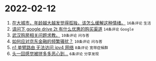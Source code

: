 # 2022-02-12

1. [在大城市，年龄越大越发觉得孤独，该怎么缓解这种情绪。](https://www.v2ex.com/t/833351) `16条评论` `生活`
1. [请问下 google drive 2t 有什么优惠的购买渠道](https://www.v2ex.com/t/833348) `14条评论` `Google`
1. [武汉购房相关问题求教。](https://www.v2ex.com/t/833345) `10条评论` `问与答`
1. [如何应对京东金融的频繁骚扰？](https://www.v2ex.com/t/833343) `10条评论` `问与答`
1. [n1 单臂路由 无法访问 ipv4 网络](https://www.v2ex.com/t/833342) `8条评论` `宽带症候群`
1. [头一回感觉被拼多多恶心到…](https://www.v2ex.com/t/833350) `6条评论` `分享发现`
